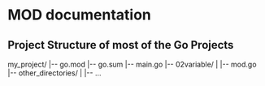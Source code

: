 # MOD documentation

## Project Structure of most of the Go Projects

my_project/
|-- go.mod
|-- go.sum
|-- main.go
|-- 02variable/
| |-- mod.go
|-- other_directories/
| |-- ...
